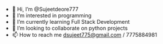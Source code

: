 - 👋 Hi, I’m @Sujeetdeore777
- 👀 I’m interested in programming
- 🌱 I’m currently learning Full Stack Development
- 💞️ I’m looking to collaborate on python projects
- 📫 How to reach me dsujeet775@gmail.com / 7775884981

<!---
Sujeetdeore777/Sujeetdeore777 is a ✨ special ✨ repository because its `README.md` (this file) appears on your GitHub profile.
You can click the Preview link to take a look at your changes.
--->
